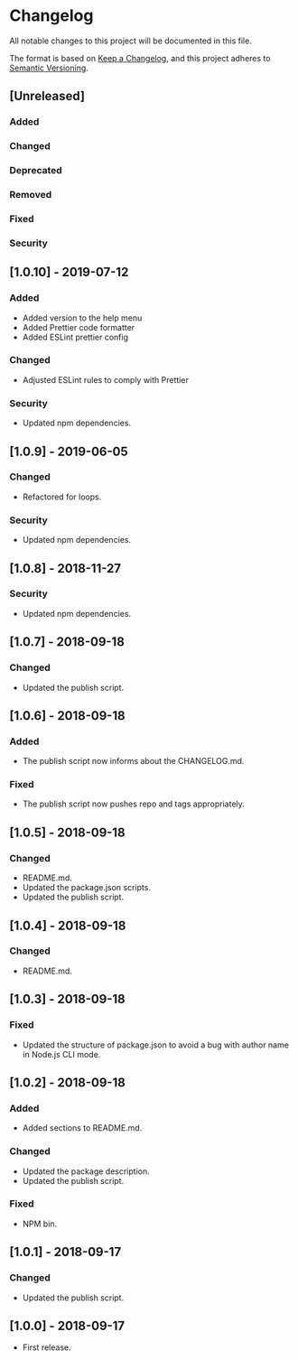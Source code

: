 # Changelog

All notable changes to this project will be documented in this file.

The format is based on [Keep a Changelog](https://keepachangelog.com/en/1.0.0/), and this project adheres to
[Semantic Versioning](https://semver.org/spec/v2.0.0.html).

## [Unreleased]

### Added

### Changed

### Deprecated

### Removed

### Fixed

### Security

## [1.0.10] - 2019-07-12

### Added

- Added version to the help menu
- Added Prettier code formatter
- Added ESLint prettier config

### Changed

- Adjusted ESLint rules to comply with Prettier

### Security

- Updated npm dependencies.

## [1.0.9] - 2019-06-05

### Changed

- Refactored for loops.

### Security

- Updated npm dependencies.

## [1.0.8] - 2018-11-27

### Security

- Updated npm dependencies.

## [1.0.7] - 2018-09-18

### Changed

- Updated the publish script.

## [1.0.6] - 2018-09-18

### Added

- The publish script now informs about the CHANGELOG.md.

### Fixed

- The publish script now pushes repo and tags appropriately.

## [1.0.5] - 2018-09-18

### Changed

- README.md.
- Updated the package.json scripts.
- Updated the publish script.

## [1.0.4] - 2018-09-18

### Changed

- README.md.

## [1.0.3] - 2018-09-18

### Fixed

- Updated the structure of package.json to avoid a bug with author name in Node.js CLI mode.

## [1.0.2] - 2018-09-18

### Added

- Added sections to README.md.

### Changed

- Updated the package description.
- Updated the publish script.

### Fixed

- NPM bin.

## [1.0.1] - 2018-09-17

### Changed

- Updated the publish script.

## [1.0.0] - 2018-09-17

- First release.
